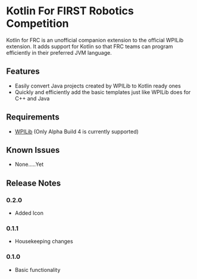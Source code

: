 # Kotlin For FIRST Robotics Competition

Kotlin for FRC is an unofficial companion extension to the official WPILib extension. It adds support for Kotlin so that FRC teams can program efficiently in their preferred JVM language.

## Features

* Easily convert Java projects created by WPILib to Kotlin ready ones
* Quickly and efficiently add the basic templates just like WPILib does for C++ and Java

## Requirements

* [WPILib](https://github.com/wpilibsuite/vscode-wpilib/releases) (Only Alpha Build 4 is currently supported)

## Known Issues

* None.....Yet

## Release Notes

### 0.2.0
* Added Icon

### 0.1.1
* Housekeeping changes

### 0.1.0
* Basic functionality
